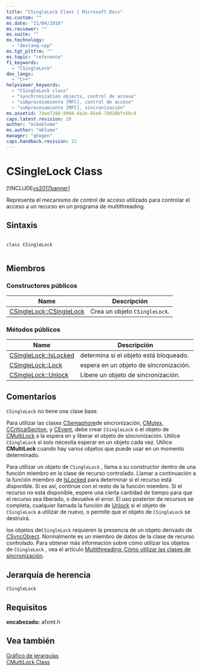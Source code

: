 ```yaml
---
title: "CSingleLock Class | Microsoft Docs"
ms.custom: ""
ms.date: "11/04/2016"
ms.reviewer: ""
ms.suite: ""
ms.technology: 
  - "devlang-cpp"
ms.tgt_pltfrm: ""
ms.topic: "reference"
f1_keywords: 
  - "CSingleLock"
dev_langs: 
  - "C++"
helpviewer_keywords: 
  - "CSingleLock class"
  - "synchronization objects, control de acceso"
  - "subprocesamiento [MFC], control de acceso"
  - "subprocesamiento [MFC], sincronización"
ms.assetid: 7dae7288-8066-4a3e-85e0-78d28bfc6bc8
caps.latest.revision: 20
author: "mikeblome"
ms.author: "mblome"
manager: "ghogen"
caps.handback.revision: 22
---
```

# CSingleLock Class
[!INCLUDE[vs2017banner](../../assembler/inline/includes/vs2017banner.md)]

Representa el mecanismo de control de acceso utilizado para controlar el acceso a un recurso en un programa de multithreading.  
  
## Sintaxis  
  
```  
  
class CSingleLock  
  
```  
  
## Miembros  
  
### Constructores públicos  
  
|Name|Descripción|  
|----------|-----------------|  
|[CSingleLock::CSingleLock](../Topic/CSingleLock::CSingleLock.md)|Crea un objeto `CSingleLock`.|  
  
### Métodos públicos  
  
|Name|Descripción|  
|----------|-----------------|  
|[CSingleLock::IsLocked](../Topic/CSingleLock::IsLocked.md)|determina si el objeto está bloqueado.|  
|[CSingleLock::Lock](../Topic/CSingleLock::Lock.md)|espera en un objeto de sincronización.|  
|[CSingleLock::Unlock](../Topic/CSingleLock::Unlock.md)|Libere un objeto de sincronización.|  
  
## Comentarios  
 `CSingleLock` no tiene una clase base.  
  
 Para utilizar las clases [CSemaphore](../../mfc/reference/csemaphore-class.md)de sincronización, [CMutex](../../mfc/reference/cmutex-class.md), [CCriticalSection](../../mfc/reference/ccriticalsection-class.md), y [CEvent](../../mfc/reference/cevent-class.md), debe crear `CSingleLock` o el objeto de [CMultiLock](../../mfc/reference/cmultilock-class.md) a la espera en y liberar el objeto de sincronización.  Utilice `CSingleLock` si solo necesita esperar en un objeto cada vez.  Utilice **CMultiLock** cuando hay varios objetos que puede usar en un momento determinado.  
  
 Para utilizar un objeto de `CSingleLock` , llama a su constructor dentro de una función miembro en la clase de recurso controlado.  Llamar a continuación a la función miembro de [IsLocked](../Topic/CSingleLock::IsLocked.md) para determinar si el recurso está disponible.  Si es así, continúe con el resto de la función miembro.  Si el recurso no está disponible, espere una cierta cantidad de tiempo para que el recurso sea liberado, o devuelve el error.  El uso posterior de recursos se completa, cualquier llamada la función de [Unlock](../Topic/CSingleLock::Unlock.md) si el objeto de `CSingleLock` a utilizar de nuevo, o permite que el objeto de `CSingleLock` se destruirá.  
  
 los objetos de`CSingleLock` requieren la presencia de un objeto derivado de [CSyncObject](../../mfc/reference/csyncobject-class.md).  Normalmente es un miembro de datos de la clase de recurso controlado.  Para obtener más información sobre cómo utilizar los objetos de `CSingleLock` , vea el artículo [Multithreading: Cómo utilizar las clases de sincronización](../../parallel/multithreading-how-to-use-the-synchronization-classes.md).  
  
## Jerarquía de herencia  
 `CSingleLock`  
  
## Requisitos  
 **encabezado:** afxmt.h  
  
## Vea también  
 [Gráfico de jerarquías](../../mfc/hierarchy-chart.md)   
 [CMultiLock Class](../../mfc/reference/cmultilock-class.md)